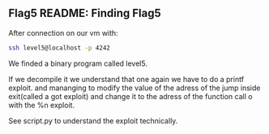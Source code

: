 ## Flag5 README: Finding Flag5

After connection on our vm with:
```bash
ssh level5@localhost -p 4242
```
We finded a binary program called level5.

If we decompile it we understand that one again we have to do a printf exploit. and mananging to modify the value of the adress of the jump inside exit(called a got exploit) and change it to the adress of the function call o with the %n exploit.

See script.py to understand the exploit technically.
